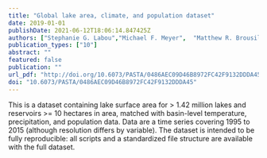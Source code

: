 ```yaml
---
title: "Global lake area, climate, and population dataset"
date: 2019-01-01
publishDate: 2021-06-12T18:06:14.847425Z
authors: ["Stephanie G. Labou","Michael F. Meyer",  "Matthew R. Brousil", "Alli N. Cramer", "Bradley T. Luff"]
publication_types: ["10"]
abstract: ""
featured: false
publication: ""
url_pdf: "http://doi.org/10.6073/PASTA/0486AEC09D46B8972FC42F9132DDDA45"
doi: "10.6073/PASTA/0486AEC09D46B8972FC42F9132DDDA45"
---
```


This is a dataset containing lake surface area for > 1.42 million lakes and reservoirs >= 10 hectares in area, matched with basin-level temperature, precipitation, and population data. Data are a time series covering 1995 to 2015 (although resolution differs by variable). The dataset is intended to be fully reproducible: all scripts and a standardized file structure are available with the full dataset.
